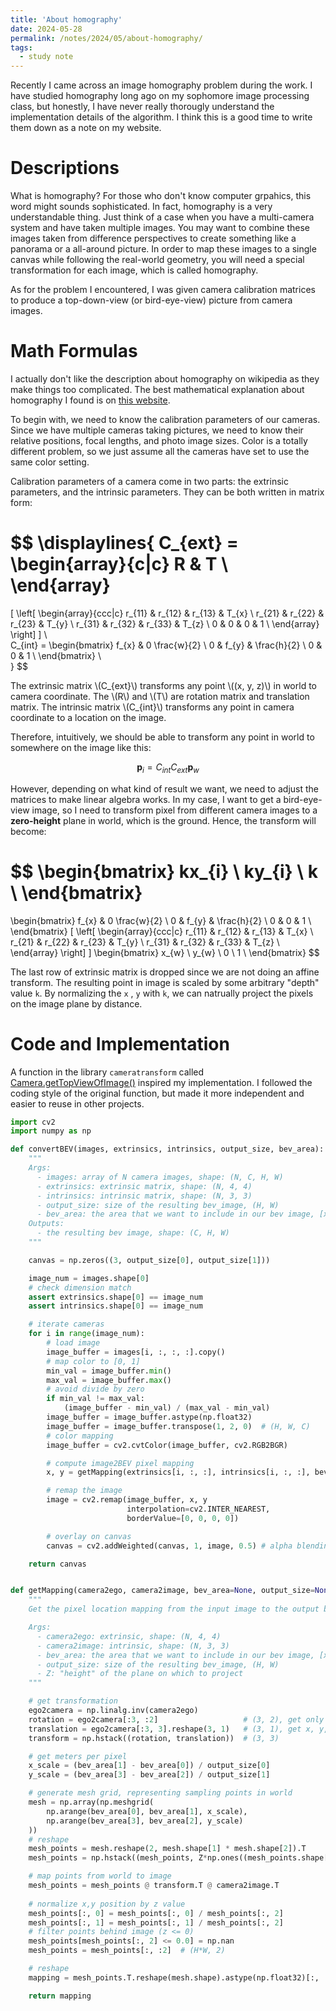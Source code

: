 ```yaml
---
title: 'About homography'
date: 2024-05-28
permalink: /notes/2024/05/about-homography/
tags:
  - study note
---
```


Recently I came across an image homography problem during the work. I have studied homography long ago on my sophomore image processing class, but honestly, I have never really thorougly understand the implementation details of the algorithm. I think this is a good time to write them down as a note on my website.

Descriptions
======

What is homography? For those who don't know computer grpahics, this word might sounds sophisticated. In fact, homography is a very understandable thing. Just think of a case when you have a multi-camera system and have taken multiple images. You may want to combine these images taken from difference perspectives to create something like a panorama or a all-around picture. In order to map these images to a single canvas while following the real-world geometry, you will need a special transformation for each image, which is called homography. 

As for the problem I encountered, I was given camera calibration matrices to produce a top-down-view (or bird-eye-view) picture from camera images. 

Math Formulas
======

I actually don't like the description about homography on wikipedia as they make things too complicated. The best mathematical explanation about homography I found is on [this website](https://towardsdatascience.com/estimating-a-homography-matrix-522c70ec4b2c).

To begin with, we need to know the calibration parameters of our cameras. Since we have multiple cameras taking pictures, we need to know their relative positions, focal lengths, and photo image sizes. Color is a totally different problem, so we just assume all the cameras have set to use the same color setting. 

Calibration parameters of a camera come in two parts: the extrinsic parameters, and the intrinsic parameters. They can be both written in matrix form:

$$
\displaylines{
  C_{ext} = 
  \begin{array}{c|c}
    R & T \\
  \end{array} 
  = 
  \[
    \left[
      \begin{array}{ccc|c}
        r_{11} & r_{12} & r_{13} & T_{x} \\
        r_{21} & r_{22} & r_{23} & T_{y} \\
        r_{31} & r_{32} & r_{33} & T_{z} \\
        0 & 0 & 0 & 1 \\
      \end{array}
    \right]
  \] \\\
  C_{int} = 
  \begin{bmatrix}
    f_{x} & 0 \frac{w}{2} \\
    0 & f_{y} & \frac{h}{2} \\
    0 & 0 & 1 \\
  \end{bmatrix} \\\
}
$$

The extrinsic matrix \\(C_{ext}\\) transforms any point \\((x, y, z)\\) in world to camera coordinate. The \\(R\\) and \\(T\\) are rotation matrix and translation matrix. The intrinsic matrix \\(C_{int}\\) transforms any point in camera coordinate to a location on the image. 

Therefore, intuitively, we should be able to transform any point in world to somewhere on the image like this:
 
$$
\textbf{p}_{i} = C_{int} C_{ext} \textbf{p}_{w}
$$

However, depending on what kind of result we want, we need to adjust the matrices to make linear algebra works. In my case, I want to get a bird-eye-view image, so I need to transform pixel from different camera images to a <b>zero-height</b> plane in world, which is the ground. Hence, the transform will become:

$$
\begin{bmatrix}
  kx_{i} \\
  ky_{i} \\
  k \\
\end{bmatrix}
=
\begin{bmatrix}
  f_{x} & 0 \frac{w}{2} \\
  0 & f_{y} & \frac{h}{2} \\
  0 & 0 & 1 \\
\end{bmatrix}
\[
  \left[
    \begin{array}{ccc|c}
      r_{11} & r_{12} & r_{13} & T_{x} \\
      r_{21} & r_{22} & r_{23} & T_{y} \\
      r_{31} & r_{32} & r_{33} & T_{z} \\
    \end{array}
  \right]
\]
\begin{bmatrix}
  x_{w} \\
  y_{w} \\
  0 \\
  1 \\
\end{bmatrix}
$$

The last row of extrinsic matrix is dropped since we are not doing an affine transform. The resulting point in image is scaled by some arbitrary "depth" value `k`. By normalizing the `x` , `y` with `k`, we can natrually project the pixels on the image plane by distance.


Code and Implementation
======

A function in the library `cameratransform` called [Camera.getTopViewOfImage()](https://cameratransform.readthedocs.io/en/stable/_modules/cameratransform/camera.html#Camera.getTopViewOfImage) inspired my implementation. I followed the coding style of the original function, but made it more independent and easier to reuse in other projects.

```python
import cv2
import numpy as np

def convertBEV(images, extrinsics, intrinsics, output_size, bev_area):
    """
    Args:
      - images: array of N camera images, shape: (N, C, H, W)
      - extrinsics: extrinsic matrix, shape: (N, 4, 4)
      - intrinsics: intrinsic matrix, shape: (N, 3, 3)
      - output_size: size of the resulting bev_image, (H, W)
      - bev_area: the area that we want to include in our bev image, [x_min, x_max, y_min, y_max], in meters
    Outputs:
      - the resulting bev image, shape: (C, H, W)
    """

    canvas = np.zeros((3, output_size[0], output_size[1]))

    image_num = images.shape[0]
    # check dimension match
    assert extrinsics.shape[0] == image_num
    assert intrinsics.shape[0] == image_num

    # iterate cameras
    for i in range(image_num):
        # load image
        image_buffer = images[i, :, :, :].copy()
        # map color to [0, 1]
        min_val = image_buffer.min()
        max_val = image_buffer.max()
        # avoid divide by zero
        if min_val != max_val:
            (image_buffer - min_val) / (max_val - min_val)
        image_buffer = image_buffer.astype(np.float32)
        image_buffer = image_buffer.transpose(1, 2, 0)  # (H, W, C)
        # color mapping
        image_buffer = cv2.cvtColor(image_buffer, cv2.RGB2BGR)

        # compute image2BEV pixel mapping
        x, y = getMapping(extrinsics[i, :, :], intrinsics[i, :, :], bev_area, output_size)

        # remap the image
        image = cv2.remap(image_buffer, x, y
                          interpolation=cv2.INTER_NEAREST,
                          borderValue=[0, 0, 0, 0])

        # overlay on canvas
        canvas = cv2.addWeighted(canvas, 1, image, 0.5) # alpha blending

    return canvas


def getMapping(camera2ego, camera2image, bev_area=None, output_size=None, Z=0):
    """
    Get the pixel location mapping from the input image to the output bev image.

    Args:
      - camera2ego: extrinsic, shape: (N, 4, 4)
      - camera2image: intrinsic, shape: (N, 3, 3)
      - bev_area: the area that we want to include in our bev image, [x_min, x_max, y_min, y_max], in meters
      - output_size: size of the resulting bev_image, (H, W)
      - Z: "height" of the plane on which to project
    """

    # get transformation
    ego2camera = np.linalg.inv(camera2ego)
    rotation = ego2camera[:3, :2]                   # (3, 2), get only x, y
    translation = ego2camera[:3, 3].reshape(3, 1)   # (3, 1), get x, y, z
    transform = np.hstack((rotation, translation))  # (3, 3)

    # get meters per pixel
    x_scale = (bev_area[1] - bev_area[0]) / output_size[0]
    y_scale = (bev_area[3] - bev_area[2]) / output_size[1]

    # generate mesh grid, representing sampling points in world
    mesh = np.array(np.meshgrid(
        np.arange(bev_area[0], bev_area[1], x_scale),
        np.arange(bev_area[3], bev_area[2], y_scale)
    ))
    # reshape
    mesh_points = mesh.reshape(2, mesh.shape[1] * mesh.shape[2]).T                # (H*W, 2)
    mesh_points = np.hstack((mesh_points, Z*np.ones((mesh_points.shape[0], 1))))  # (H*W, 3)

    # map points from world to image
    mesh_points = mesh_points @ transform.T @ camera2image.T
    
    # normalize x,y position by z value
    mesh_points[:, 0] = mesh_points[:, 0] / mesh_points[:, 2]
    mesh_points[:, 1] = mesh_points[:, 1] / mesh_points[:, 2]
    # filter points behind image (z <= 0)
    mesh_points[mesh_points[:, 2] <= 0.0] = np.nan
    mesh_points = mesh_points[:, :2]  # (H*W, 2)

    # reshape
    mapping = mesh_points.T.reshape(mesh.shape).astype(np.float32)[:, ::-1, :]  # (2, H, W)

    return mapping


```